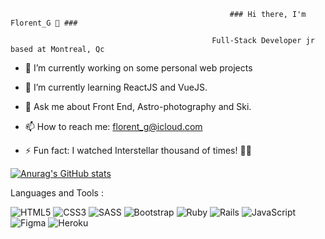                                                      ### Hi there, I'm Florent_G 🖖 ###
                                                     
                                                 Full-Stack Developer jr based at Montreal, Qc


- 🔭 I’m currently working on some personal web projects
 
- 🌱 I’m currently learning ReactJS and VueJS.
 
- 💬 Ask me about Front End, Astro-photography and Ski.
 
- 📫 How to reach me: florent_g@icloud.com

- ⚡ Fun fact: I watched Interstellar thousand of times! 🧑‍🚀


[![Anurag's GitHub stats](https://github-readme-stats.vercel.app/api?username=florentgl&layout=compact)](https://github.com/anuraghazra/github-readme-stats)


Languages and Tools :

![HTML5](https://img.shields.io/badge/html5-%23E34F26.svg?style=for-the-badge&logo=html5&logoColor=white)
![CSS3](https://img.shields.io/badge/css3-%231572B6.svg?style=for-the-badge&logo=css3&logoColor=white)
![SASS](https://img.shields.io/badge/SASS-hotpink.svg?style=for-the-badge&logo=SASS&logoColor=white)
![Bootstrap](https://img.shields.io/badge/bootstrap-%23563D7C.svg?style=for-the-badge&logo=bootstrap&logoColor=white)
![Ruby](https://img.shields.io/badge/ruby-%23CC342D.svg?style=for-the-badge&logo=ruby&logoColor=white) 
![Rails](https://img.shields.io/badge/rails-%23CC0000.svg?style=for-the-badge&logo=ruby-on-rails&logoColor=white)
![JavaScript](https://img.shields.io/badge/javascript-%23323330.svg?style=for-the-badge&logo=javascript&logoColor=%23F7DF1E)
![Figma](https://img.shields.io/badge/figma-%23F24E1E.svg?style=for-the-badge&logo=figma&logoColor=white)
![Heroku](https://img.shields.io/badge/heroku-%23430098.svg?style=for-the-badge&logo=heroku&logoColor=white)

